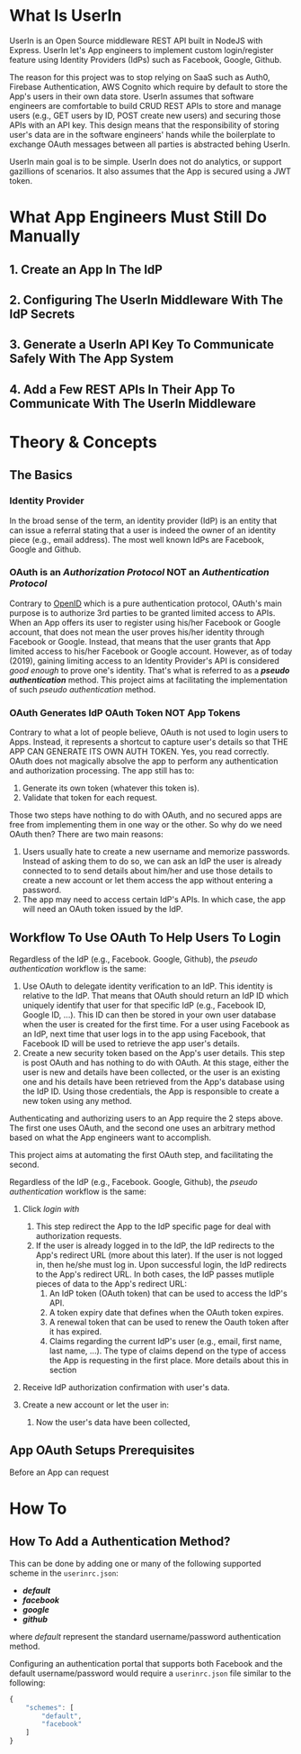 
# What Is UserIn

UserIn is an Open Source middleware REST API built in NodeJS with Express. UserIn let's App engineers to implement custom login/register feature using Identity Providers (IdPs) such as Facebook, Google, Github.  

The reason for this project was to stop relying on SaaS such as Auth0, Firebase Authentication, AWS Cognito which require by default to store the App's users in their own data store. UserIn assumes that software engineers are comfortable to build CRUD REST APIs to store and manage users (e.g., GET users by ID, POST create new users) and securing those APIs with an API key. This design means that the responsibility of storing user's data are in the software engineers' hands while the boilerplate to exchange OAuth messages between all parties is abstracted behing UserIn. 

UserIn main goal is to be simple. UserIn does not do analytics, or support gazillions of scenarios. It also assumes that the App is secured using a JWT token.

# What App Engineers Must Still Do Manually
## 1. Create an App In The IdP

## 2. Configuring The UserIn Middleware With The IdP Secrets

## 3. Generate a UserIn API Key To Communicate Safely With The App System

## 4. Add a Few REST APIs In Their App To Communicate With The UserIn Middleware

# Theory & Concepts
## The Basics
### Identity Provider

In the broad sense of the term, an identity provider (IdP) is an entity that can issue a referral stating that a user is indeed the owner of an identity piece (e.g., email address). The most well known IdPs are Facebook, Google and Github.

### OAuth is an _Authorization Protocol_ NOT an _Authentication Protocol_

Contrary to [OpenID](https://en.wikipedia.org/wiki/OpenID) which is a pure authentication protocol, OAuth's main purpose is to authorize 3rd parties to be granted limited access to APIs. When an App offers its user to register using his/her Facebook or Google account, that does not mean the user proves his/her identity through Facebook or Google. Instead, that means that the user grants that App limited access to his/her Facebook or Google account. However, as of today (2019), gaining limiting access to an Identity Provider's API is considered _good enough_ to prove one's identity. That's what is referred to as a __*pseudo authentication*__ method. This project aims at facilitating the implementation of such _pseudo authentication_ method.

### OAuth Generates IdP OAuth Token NOT App Tokens

Contrary to what a lot of people believe, OAuth is not used to login users to Apps. Instead, it represents a shortcut to capture user's details so that THE APP CAN GENERATE ITS OWN AUTH TOKEN. Yes, you read correctly. OAuth does not magically absolve the app to perform any authentication and authorization processing. The app still has to:
1. Generate its own token (whatever this token is).
2. Validate that token for each request.

Those two steps have nothing to do with OAuth, and no secured apps are free from implementing them in one way or the other. So why do we need OAuth then? There are two main reasons:
1. Users usually hate to create a new username and memorize passwords. Instead of asking them to do so, we can ask an IdP the user is already connected to to send details about him/her and use those details to create a new account or let them access the app without entering a password. 
2. The app may need to access certain IdP's APIs. In which case, the app will need an OAuth token issued by the IdP.

## Workflow To Use OAuth To Help Users To Login 

Regardless of the IdP (e.g., Facebook. Google, Github), the _pseudo authentication_ workflow is the same:
1. Use OAuth to delegate identity verification to an IdP. This identity is relative to the IdP. That means that OAuth should return an IdP ID which uniquely identify that user for that specific IdP (e.g., Facebook ID, Google ID, ...). This ID can then be stored in your own user database when the user is created for the first time. For a user using Facebook as an IdP, next time that user logs in to the app using Facebook, that Facebook ID will be used to retrieve the app user's details.
2. Create a new security token based on the App's user details. This step is post OAuth and has nothing to do with OAuth. At this stage, either the user is new and details have been collected, or the user is an existing one and his details have been retrieved from the App's database using the IdP ID. Using those credentials, the App is responsible to create a new token using any method. 

Authenticating and authorizing users to an App require the 2 steps above. The first one uses OAuth, and the second one uses an arbitrary method based on what the App engineers want to accomplish. 

This project aims at automating the first OAuth step, and facilitating the second.

Regardless of the IdP (e.g., Facebook. Google, Github), the _pseudo authentication_ workflow is the same:
1. Click _login with <IdP>_
	1. This step redirect the App to the IdP specific page for deal with authorization requests.
	2. If the user is already logged in to the IdP, the IdP redirects to the App's redirect URL (more about this later). If the user is not logged in, then he/she must log in. Upon successful login, the IdP redirects to the App's redirect URL. In both cases, the IdP passes mutliple pieces of data to the App's redirect URL:
		1. An IdP token (OAuth token) that can be used to access the IdP's API.
		2. A token expiry date that defines when the OAuth token expires.
		3. A renewal token that can be used to renew the Oauth token after it has expired.
		4. Claims regarding the current IdP's user (e.g., email, first name, last name, ...). The type of claims depend on the type of access the App is requesting in the first place. More details about this in section 

2. Receive IdP authorization confirmation with user's data.
3. Create a new account or let the user in:
	1. Now the user's data have been collected,

## App OAuth Setups Prerequisites

Before an App can request 

# How To
## How To Add a Authentication Method?

This can be done by adding one or many of the following supported scheme in the `userinrc.json`:
- __*default*__
- __*facebook*__
- __*google*__
- __*github*__

where _default_ represent the standard username/password authentication method.

Configuring an authentication portal that supports both Facebook and the default username/password would require a `userinrc.json` file similar to the following:

```js
{
	"schemes": [
		"default",
		"facebook"
	]
}
```